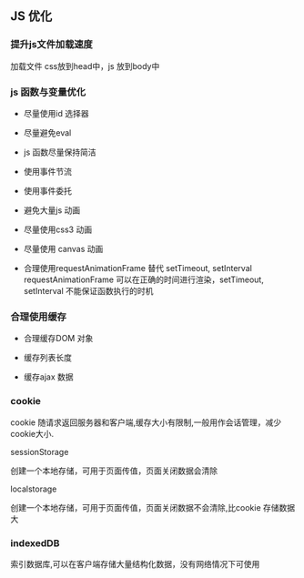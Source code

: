 ## JS 优化


### 提升js文件加载速度

加载文件 css放到head中，js 放到body中


### js 函数与变量优化

* 尽量使用id 选择器

* 尽量避免eval

* js 函数尽量保持简洁

* 使用事件节流

* 使用事件委托

* 避免大量js 动画

* 尽量使用css3 动画

* 尽量使用 canvas 动画

* 合理使用requestAnimationFrame 替代 setTimeout, setInterval  
requestAnimationFrame 可以在正确的时间进行渲染，setTimeout, setInterval 不能保证函数执行的时机

### 合理使用缓存

* 合理缓存DOM 对象

* 缓存列表长度

* 缓存ajax 数据

### cookie

   cookie 随请求返回服务器和客户端,缓存大小有限制,一般用作会话管理，减少cookie大小.

sessionStorage 

创建一个本地存储，可用于页面传值，页面关闭数据会清除

localstorage

创建一个本地存储，可用于页面传值，页面关闭数据不会清除,比cookie 存储数据大

### indexedDB

索引数据库,可以在客户端存储大量结构化数据，没有网络情况下可使用